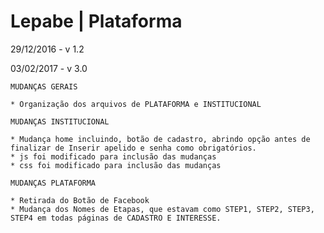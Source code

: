 # Lepabe | Plataforma

29/12/2016 - v 1.2

03/02/2017 - v 3.0
    
    MUDANÇAS GERAIS
    
    * Organização dos arquivos de PLATAFORMA e INSTITUCIONAL
    
    MUDANÇAS INSTITUCIONAL
    
    * Mudança home incluindo, botão de cadastro, abrindo opção antes de finalizar de Inserir apelido e senha como obrigatórios.
    * js foi modificado para inclusão das mudanças
    * css foi modificado para inclusão das mudanças
    
    MUDANÇAS PLATAFORMA
    
    * Retirada do Botão de Facebook
    * Mudança dos Nomes de Etapas, que estavam como STEP1, STEP2, STEP3, STEP4 em todas páginas de CADASTRO E INTERESSE.
